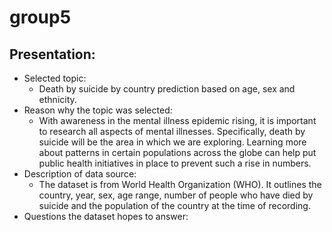 # group5
## Presentation:
* Selected topic:
    * Death by suicide by country prediction based on age, sex and ethnicity. 
* Reason why the topic was selected:
    * With awareness in the mental illness epidemic rising, it is important to research all aspects of mental illnesses. Specifically, death by suicide will be the area in which we are exploring. Learning more about patterns in certain populations across the globe can help put public health initiatives in place to prevent such a rise in numbers.
* Description of data source:
    * The dataset is from World Health Organization (WHO). It outlines the country, year, sex, age range, number of people who have died by suicide and the population of the country at the time of recording.
* Questions the dataset hopes to answer:

